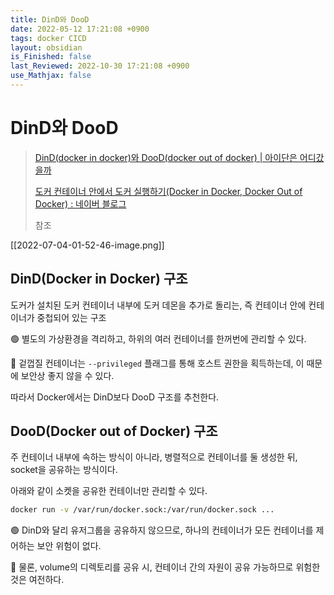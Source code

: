 ```yaml
---
title: DinD와 DooD
date: 2022-05-12 17:21:08 +0900
tags: docker CICD
layout: obsidian
is_Finished: false
last_Reviewed: 2022-10-30 17:21:08 +0900
use_Mathjax: false
---
```

# DinD와 DooD

> [DinD(docker in docker)와 DooD(docker out of docker) | 아이단은 어디갔을까](https://aidanbae.github.io/code/docker/dinddood/)
> 
> [도커 컨테이너 안에서 도커 실행하기(Docker in Docker, Docker Out of Docker) : 네이버 블로그](https://m.blog.naver.com/PostView.naver?isHttpsRedirect=true&blogId=isc0304&logNo=222274955992)
> 
> 참조

[[2022-07-04-01-52-46-image.png]]

## DinD(Docker in Docker) 구조

도커가 설치된 도커 컨테이너 내부에 도커 데몬을 추가로 돌리는, 즉 컨테이너 안에 컨테이너가 중첩되어 있는 구조

🟢 별도의 가상환경을 격리하고, 하위의 여러 컨테이너를 한꺼번에 관리할 수 있다.

🔴 겉껍질 컨테이너는 `--privileged` 플래그를 통해 호스트 권한을 획득하는데, 이 때문에 보안상 좋지 않을 수 있다.

따라서 Docker에서는 DinD보다 DooD 구조를 추천한다.

## DooD(Docker out of Docker) 구조

주 컨테이너 내부에 속하는 방식이 아니라, 병렬적으로 컨테이너를 둘 생성한 뒤, socket을 공유하는 방식이다.

아래와 같이 소켓을 공유한 컨테이너만 관리할 수 있다.

```bash
docker run -v /var/run/docker.sock:/var/run/docker.sock ...
```

🟢 DinD와 달리 유저그룹을 공유하지 않으므로, 하나의 컨테이너가 모든 컨테이너를 제어하는 보안 위험이 없다.

🔴 물론, volume의 디렉토리를 공유 시, 컨테이너 간의 자원이 공유 가능하므로 위험한것은 여전하다.
